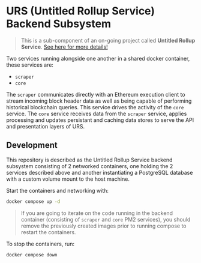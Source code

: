 # URS (Untitled Rollup Service) Backend Subsystem

> This is a sub-component of an on-going project called <b>Untitled Rollup Service</b>. [See here for more details!](https://hackmd.io/O93wObfUS0af7nhLv0EW5A)

Two services running alongside one another in a shared docker container, these services are:

- `scraper`
- `core`

The `scraper` communicates directly with an Ethereum execution client to stream incoming block header data as well as being capable of performing historical blockchain queries. This service drives the activity of the `core` service. The `core` service receives data from the `scraper` service, applies processing and updates persistant and caching data stores to serve the API and presentation layers of URS.

## Development

This repository is described as the Untitled Rollup Service backend subsystem consisting of 2 networked containers, one holding the 2 services described above and another instantiating a PostgreSQL database with a custom volume mount to the host machine.

Start the containers and networking with:

```bash
docker compose up -d
```

> If you are going to iterate on the code running in the backend container (consisting of `scraper` and `core` PM2 services), you should remove the previously created images prior to running compose to restart the containers.

To stop the containers, run:

```bash
docker compose down
```
